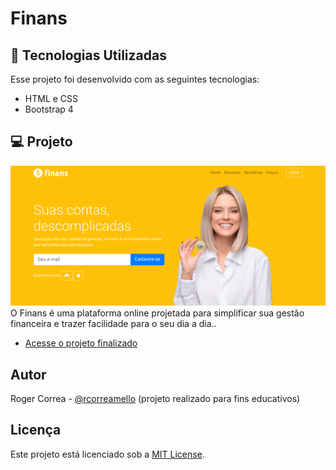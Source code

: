 # Finans

## 🚀 Tecnologias Utilizadas

Esse projeto foi desenvolvido com as seguintes tecnologias:

- HTML e CSS
- Bootstrap 4

## 💻 Projeto
![Print do projeto](assets/finans.png)
O Finans é uma plataforma online projetada para simplificar sua gestão financeira e trazer facilidade para o seu dia a dia..

- [Acesse o projeto finalizado](https://rmeiio.github.io/Finans/)

## Autor

Roger Correa - [@rcorreamello](https://github.com/rmeIIo/)
(projeto realizado para fins educativos)

## Licença

Este projeto está licenciado sob a [MIT License](LICENSE).
